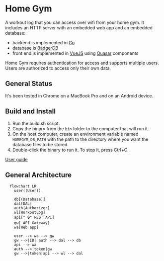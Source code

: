 # Home Gym

A workout log that you can access over wifi from your home gym. It includes an HTTP server with an embedded web app and an embedded database:

- backend is implemented in [Go](https://go.dev/)
- database is [BadgerDB](https://dgraph.io/docs/badger/)
- front end is implemented in [VueJS](https://vuejs.org/) using [Quasar](https://quasar.dev/) components

Home Gym requires authentication for access and supports multiple users. Users are authorized to access only their own data.

## General Status

It's been tested in Chrome on a MacBook Pro and on an Android device.

## Build and Install

1. Run the build.sh script.
2. Copy the binary from the `bin` folder to the computer that will run it.
3. On the host computer, create an environment variable named `HOMEGYM_DB_PATH` with the path to the directory where you want the database files to be stored.
4. Double-click the binary to run it. To stop it, press Ctrl+C.

[User guide](./docs/how-to-use.md)

## General Architecture

```mermaid
  flowchart LR
    user((User))

    db[(Database)]
    dal[DAL]
    auth[Authorizer]
    wl[WorkoutLog]
    api[" 🔒" REST API]
    gw[ API Gateway]
    wa[Web app]

    user --> wa --> gw
    gw -->|ID| auth --> dal --> db
    api --> wa
    auth -->|token|gw
    gw -->|token|api --> wl --> dal
```
